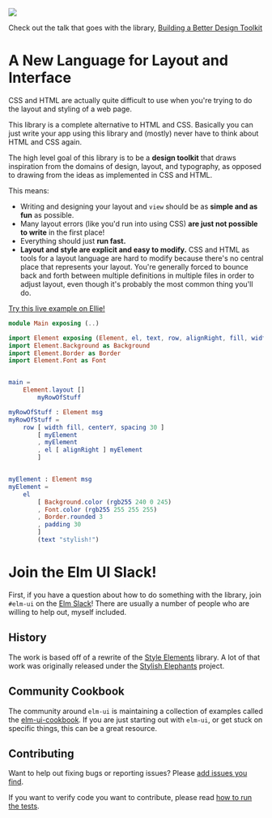 ![](https://github.com/mdgriffith/elm-ui/workflows/Test%20Suite/badge.svg)


Check out the talk that goes with the library, [Building a Better Design Toolkit](https://www.youtube.com/watch?v=Ie-gqwSHQr0&t=2s)

# A New Language for Layout and Interface

CSS and HTML are actually quite difficult to use when you're trying to do the layout and styling of a web page.

This library is a complete alternative to HTML and CSS.  Basically you can just write your app using this library and (mostly) never have to think about HTML and CSS again.

The high level goal of this library is to be a **design toolkit** that draws inspiration from the domains of design, layout, and typography, as opposed to drawing from the ideas as implemented in CSS and HTML.

This means:

* Writing and designing your layout and `view` should be as **simple and as fun** as possible.
* Many layout errors (like you'd run into using CSS) **are just not possible to write** in the first place!
* Everything should just **run fast.**
* **Layout and style are explicit and easy to modify.** CSS and HTML as tools for a layout language are hard to modify because there's no central place that represents your layout. You're generally forced to bounce back and forth between multiple definitions in multiple files in order to adjust layout, even though it's probably the most common thing you'll do.


[Try this live example on Ellie!](https://ellie-app.com/7Cw4VCyr3RGa1)

```elm
module Main exposing (..)

import Element exposing (Element, el, text, row, alignRight, fill, width, rgb255, spacing, centerY, padding)
import Element.Background as Background
import Element.Border as Border
import Element.Font as Font


main = 
    Element.layout []
        myRowOfStuff

myRowOfStuff : Element msg
myRowOfStuff =
    row [ width fill, centerY, spacing 30 ]
        [ myElement
        , myElement
        , el [ alignRight ] myElement
        ]


myElement : Element msg
myElement =
    el
        [ Background.color (rgb255 240 0 245)
        , Font.color (rgb255 255 255 255)
        , Border.rounded 3
        , padding 30
        ]
        (text "stylish!")
```

# Join the Elm UI Slack!

First, if you have a question about how to do something with the library, join `#elm-ui` on the [Elm Slack](https://elmlang.herokuapp.com/)!  There are usually a number of people who are willing to help out, myself included.

## History

The work is based off of a rewrite of the [Style Elements](https://github.com/mdgriffith/style-elements) library.  A lot of that work was originally released under the [Stylish Elephants](https://github.com/mdgriffith/stylish-elephants) project.

## Community Cookbook

The community around `elm-ui` is maintaining a collection of examples called the [elm-ui-cookbook](https://github.com/rofrol/elm-ui-cookbook). If you are just starting out with `elm-ui`, or get stuck on specific things, this can be a great resource.

## Contributing

Want to help out fixing bugs or reporting issues? Please [add issues you find](https://github.com/mdgriffith/elm-ui/issues/new/choose).

If you want to verify code you want to contribute, please read [how to run the tests](https://github.com/mdgriffith/elm-ui/blob/master/notes/RUNNING_TESTS.md).
